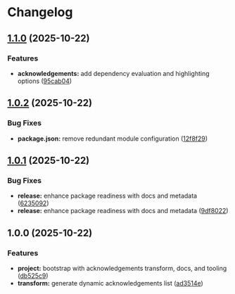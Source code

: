 # Changelog

## [1.1.0](https://github.com/ioncakephper/markdown-magic-transform-acknowledgements/compare/v1.0.2...v1.1.0) (2025-10-22)

### Features

- **acknowledgements:** add dependency evaluation and highlighting options ([95cab04](https://github.com/ioncakephper/markdown-magic-transform-acknowledgements/commit/95cab04f4a9d571c865f503ca7492f5be3f33245))

## [1.0.2](https://github.com/ioncakephper/markdown-magic-transform-acknowledgements/compare/v1.0.1...v1.0.2) (2025-10-22)

### Bug Fixes

- **package.json:** remove redundant module configuration ([12f8f29](https://github.com/ioncakephper/markdown-magic-transform-acknowledgements/commit/12f8f299f5c1f203cb9371990d522288ac040358))

## [1.0.1](https://github.com/ioncakephper/markdown-magic-transform-acknowledgements/compare/v1.0.0...v1.0.1) (2025-10-22)

### Bug Fixes

- **release:** enhance package readiness with docs and metadata ([6235092](https://github.com/ioncakephper/markdown-magic-transform-acknowledgements/commit/623509276e8e52df97b987d9231436f6cef52df5))
- **release:** enhance package readiness with docs and metadata ([9df8022](https://github.com/ioncakephper/markdown-magic-transform-acknowledgements/commit/9df8022e7f321b349b23f394d69dd3682ca3f6b3))

## 1.0.0 (2025-10-22)

### Features

- **project:** bootstrap with acknowledgements transform, docs, and tooling ([db525c9](https://github.com/ioncakephper/markdown-magic-transform-acknowledgements/commit/db525c9c2da0f24aae3b0c47f0e9ac9cf328702d))
- **transform:** generate dynamic acknowledgements list ([ad3514e](https://github.com/ioncakephper/markdown-magic-transform-acknowledgements/commit/ad3514ed6a19408eb314e3e6b932de082788d61d))
